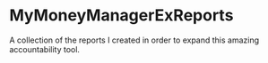 # MyMoneyManagerExReports
A collection of the reports I created in order to expand this amazing accountability tool.
